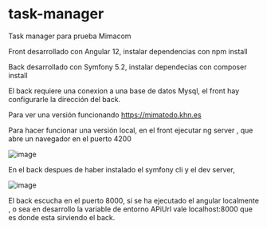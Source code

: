# task-manager
Task manager para prueba Mimacom 

Front desarrollado con Angular 12, instalar dependencias con npm install

Back desarrollado con Symfony 5.2, instalar dependecias con composer install

El back requiere una conexion a una base de datos Mysql, el front hay configurarle la dirección del back.

Para ver una versión funcionando https://mimatodo.khn.es

Para hacer funcionar una versión local, en el front ejecutar ng server , que abre un navegador en el puerto 4200

![image](https://user-images.githubusercontent.com/15227541/118600318-1f783c80-b7b1-11eb-9a8e-6c13af736a41.png)


En el back despues de haber instalado el symfony cli y el dev server,

![image](https://user-images.githubusercontent.com/15227541/118600632-8dbcff00-b7b1-11eb-84e7-71062da18cbe.png)


El back escucha en el puerto 8000, si se ha ejecutado el angular localmente , o sea en desarrollo la variable de entorno APiUrl vale localhost:8000 que es donde esta sirviendo el back.





